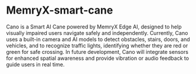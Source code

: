 # MemryX-smart-cane
Cano is a Smart AI Cane powered by MemryX Edge AI, designed to help visually impaired users navigate safely and independently.
Currently, Cano uses a built-in camera and AI models to detect obstacles, stairs, doors, and vehicles, and to recognize traffic lights, identifying whether they are red or green for safe crossing.
In future development, Cano will integrate sensors for enhanced spatial awareness and provide vibration or audio feedback to guide users in real time.
